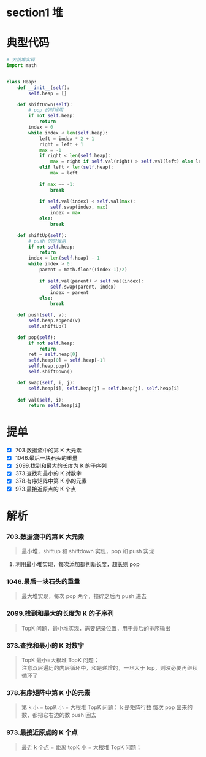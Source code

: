 # section1 堆

# 典型代码

```python
# 大根堆实现
import math


class Heap:
    def __init__(self):
        self.heap = []

    def shiftDown(self):
        # pop 的时候用
        if not self.heap:
            return
        index = 0
        while index < len(self.heap):
            left = index * 2 + 1
            right = left + 1
            max = -1
            if right < len(self.heap):
                max = right if self.val(right) > self.val(left) else left
            elif left < len(self.heap):
                max = left
            
            if max == -1:
                break
            
            if self.val(index) < self.val(max):
                self.swap(index, max)
                index = max
            else:
                break

    def shiftUp(self):
        # push 的时候用
        if not self.heap:
            return
        index = len(self.heap) - 1
        while index > 0:
            parent = math.floor((index-1)/2)
            
            if self.val(parent) < self.val(index):
                self.swap(parent, index)
                index = parent
            else:
                break

    def push(self, v):
        self.heap.append(v)
        self.shiftUp()

    def pop(self):
        if not self.heap:
            return
        ret = self.heap[0]
        self.heap[0] = self.heap[-1]
        self.heap.pop()
        self.shiftDown()

    def swap(self, i, j):
        self.heap[i], self.heap[j] = self.heap[j], self.heap[i]
        
    def val(self, i):
        return self.heap[i]

```

# 提单
- [x] 703.数据流中的第 K 大元素
- [x] 1046.最后一块石头的重量
- [x] 2099.找到和最大的长度为 K 的子序列
- [x] 373.查找和最小的 K 对数字
- [x] 378.有序矩阵中第 K 小的元素
- [x] 973.最接近原点的 K 个点

# 解析
### 703.数据流中的第 K 大元素
> 最小堆，shiftup 和 shiftdown 实现，pop 和 push 实现
1. 利用最小堆实现，每次添加都判断长度，超长则 pop

### 1046.最后一块石头的重量
> 最大堆实现，每次 pop 两个，撞碎之后再 push 进去

### 2099.找到和最大的长度为 K 的子序列
> TopK 问题，最小堆实现，需要记录位置，用于最后的排序输出

### 373.查找和最小的 K 对数字
> TopK 最小=大根堆 TopK 问题；  
> 注意双层遍历的内层循环中，和是递增的，一旦大于 top，则没必要再继续循环了

### 378.有序矩阵中第 K 小的元素
> 第 k 小 = topK 小 = 大根堆 TopK 问题；
> k 是矩阵行数
> 每次 pop 出来的数，都把它右边的数 push 回去

### 973.最接近原点的 K 个点
> 最近 k 个点 = 距离 topK 小 = 大根堆 TopK 问题；